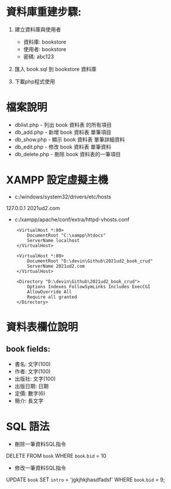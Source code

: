 # 資料庫重建步驟:

1. 建立資料庫與使用者
   - 資料庫: bookstore
   - 使用者: bookstore
   - 密碼: abc123

2. 匯入 book.sql 到 bookstore 資料庫

3. 下載php程式使用

# 檔案說明

- dblist.php - 列出 book 資料表 的所有項目
- db_add.php - 新增 book 資料表 單筆項目
- db_show.php - 顯示 book 資料表 單筆詳細資料
- db_edit.php - 修改 book 資料表 單筆資料
- db_delete.php - 刪除 book 資料表的一筆項目


# XAMPP 設定虛擬主機

- c:/windows/system32/drivers/etc/hosts

127.0.0.1 2021ud2.com


- c:/xampp/apache/conf/extra/httpd-vhosts.conf

```
    <VirtualHost *:80>
        DocumentRoot "C:\xampp\htdocs"
        ServerName localhost
    </VirtualHost>
    
    <VirtualHost *:80>
        DocumentRoot "D:\devin\Github\2021ud2_book_crud"
        ServerName 2021ud2.com
    </VirtualHost>
    
    <Directory "D:\devin\Github\2021ud2_book_crud">
        Options Indexes FollowSymLinks Includes ExecCGI
        AllowOverride All
        Require all granted
    </Directory>
```

# 資料表欄位說明

## book fields:

 - 書名:    文字(100)
 - 作者:    文字(100)
 - 出版社:  文字(100)
 - 出版日期: 日期
 - 定價:    數字(6)
 - 簡介:    長文字

# SQL 語法

- 刪除一筆資料SQL指令

DELETE FROM `book` WHERE `book`.`bid` = 10

- 修改一筆資料SQL指令

UPDATE `book` SET `intro` = 'jgkjhkjhasdfadsf' WHERE `book`.`bid` = 9;